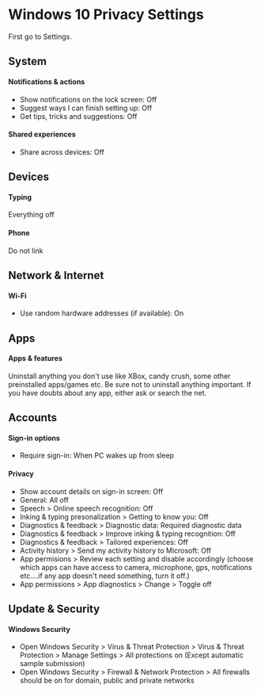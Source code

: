 # Windows 10 Privacy Settings

First go to Settings.



## System

#### Notifications & actions
- Show notifications on the lock screen: Off
- Suggest ways I can finish setting up: Off
- Get tips, tricks and suggestions: Off

#### Shared experiences
- Share across devices: Off



## Devices

#### Typing
Everything off

#### Phone
Do not link



## Network & Internet

#### Wi-Fi
- Use random hardware addresses (if available): On



## Apps

#### Apps & features
Uninstall anything you don't use like XBox, candy crush, some other preinstalled apps/games etc.
Be sure not to uninstall anything important. If you have doubts about any app, either ask or search the net.



## Accounts

#### Sign-in options
- Require sign-in: When PC wakes up from sleep

#### Privacy
- Show account details on sign-in screen: Off
- General: All off
- Speech > Online speech recognition: Off
- Inking & typing presonalization > Getting to know you: Off
- Diagnostics & feedback > Diagnostic data: Required diagnostic data
- Diagnostics & feedback > Improve inking & typing recognition: Off
- Diagnostics & feedback > Tailored experiences: Off
- Activity history > Send my activity history to Microsoft: Off
- App permisions > Review each setting and disable accordingly (choose which apps can have access to camera, microphone, gps, notifications etc....if any app doesn't need something, turn it off.)
- App permissions > App diagnostics > Change > Toggle off



## Update & Security

#### Windows Security

- Open Windows Security > Virus & Threat Protection > Virus & Threat Protection > Manage Settings > All protections on (Except automatic sample submission)
- Open Windows Security > Firewall & Network Protection > All firewalls should be on for domain, public and private networks
